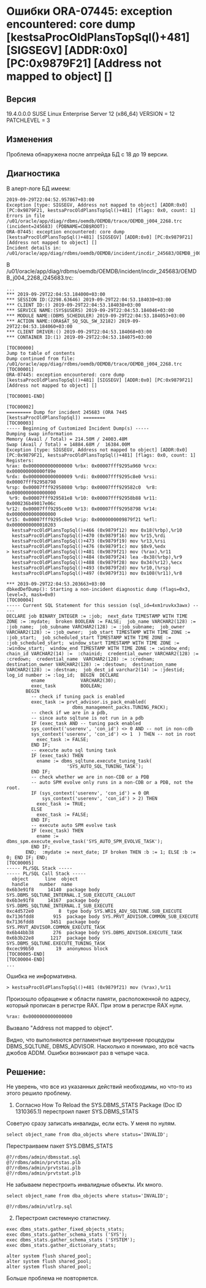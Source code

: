 # Ошибки ORA-07445: exception encountered: core dump [kestsaProcOldPlansTopSql()+481] [SIGSEGV] [ADDR:0x0] [PC:0x9879F21] [Address not mapped to object] []

## Версия

19.4.0.0.0
SUSE Linux Enterprise Server 12 (x86_64)
VERSION = 12
PATCHLEVEL = 3

## Изменения

Проблема обнаружена после апгрейда БД с 18 до 19 версии.

## Диагностика

В алерт-логе БД имеем:

```
2019-09-29T22:04:52.957867+03:00
Exception [type: SIGSEGV, Address not mapped to object] [ADDR:0x0] [PC:0x9879F21, kestsaProcOldPlansTopSql()+481] [flags: 0x0, count: 1]
Errors in file /u01/oracle/app/diag/rdbms/oemdb/OEMDB/trace/OEMDB_j004_2268.trc  (incident=245683) (PDBNAME=CDB$ROOT):
ORA-07445: exception encountered: core dump [kestsaProcOldPlansTopSql()+481] [SIGSEGV] [ADDR:0x0] [PC:0x9879F21] [Address not mapped to object] []
Incident details in: /u01/oracle/app/diag/rdbms/oemdb/OEMDB/incident/incdir_245683/OEMDB_j004_2268_i245683.trc
```

В /u01/oracle/app/diag/rdbms/oemdb/OEMDB/incident/incdir_245683/OEMDB_j004_2268_i245683.trc:

```
...
*** 2019-09-29T22:04:53.184000+03:00
*** SESSION ID:(2298.63646) 2019-09-29T22:04:53.184030+03:00
*** CLIENT ID:() 2019-09-29T22:04:53.184038+03:00
*** SERVICE NAME:(SYS$USERS) 2019-09-29T22:04:53.184046+03:00
*** MODULE NAME:(DBMS_SCHEDULER) 2019-09-29T22:04:53.184053+03:00
*** ACTION NAME:(ORA$AT_SQ_SQL_SW_32182) 2019-09-29T22:04:53.184060+03:00
*** CLIENT DRIVER:() 2019-09-29T22:04:53.184068+03:00
*** CONTAINER ID:(1) 2019-09-29T22:04:53.184075+03:00

[TOC00000]
Jump to table of contents
Dump continued from file: /u01/oracle/app/diag/rdbms/oemdb/OEMDB/trace/OEMDB_j004_2268.trc
[TOC00001]
ORA-07445: exception encountered: core dump [kestsaProcOldPlansTopSql()+481] [SIGSEGV] [ADDR:0x0] [PC:0x9879F21] [Address not mapped to object] []

[TOC00001-END]

[TOC00002]
========= Dump for incident 245683 (ORA 7445 [kestsaProcOldPlansTopSql]) ========
[TOC00003]
----- Beginning of Customized Incident Dump(s) -----
Dumping swap information
Memory (Avail / Total) = 214.50M / 24003.48M
Swap (Avail / Total) = 14884.68M /  16384.00M
Exception [type: SIGSEGV, Address not mapped to object] [ADDR:0x0] [PC:0x9879F21, kestsaProcOldPlansTopSql()+481] [flags: 0x0, count: 1]
Registers:
%rax: 0x0000000000000000 %rbx: 0x00007fff9295a960 %rcx: 0x000000000000f89e
%rdx: 0x0000000000000009 %rdi: 0x00007fff9295c8e0 %rsi: 0x00007fff92958798
%rsp: 0x00007fff92958080 %rbp: 0x00007fff929582c0  %r8: 0x0000000000000000
 %r9: 0x00007fff929581e8 %r10: 0x00007fff92958b88 %r11: 0x000236b49017e06c
%r12: 0x00007fff9295ce00 %r13: 0x00007fff92958798 %r14: 0x0000000000000000
%r15: 0x00007fff9295c8e0 %rip: 0x0000000009879f21 %efl: 0x0000000000010203
  kestsaProcOldPlansTopSql()+466 (0x9879f12) mov 0x18(%rbp),%r10
  kestsaProcOldPlansTopSql()+470 (0x9879f16) mov %r15,%rdi
  kestsaProcOldPlansTopSql()+473 (0x9879f19) mov %r13,%rsi
  kestsaProcOldPlansTopSql()+476 (0x9879f1c) mov $0x9,%edx
> kestsaProcOldPlansTopSql()+481 (0x9879f21) mov (%rax),%r11
  kestsaProcOldPlansTopSql()+484 (0x9879f24) lea -0x38(%rbp),%r9
  kestsaProcOldPlansTopSql()+488 (0x9879f28) mov 0x34(%r12),%ecx
  kestsaProcOldPlansTopSql()+493 (0x9879f2d) mov %r10,(%rsp)
  kestsaProcOldPlansTopSql()+497 (0x9879f31) mov 0x108(%r11),%r8

*** 2019-09-29T22:04:53.203663+03:00
dbkedDefDump(): Starting a non-incident diagnostic dump (flags=0x3, level=3, mask=0x0)
[TOC00004]
----- Current SQL Statement for this session (sql_id=4xm1ruvkx3awx) -----
DECLARE job BINARY_INTEGER := :job;  next_date TIMESTAMP WITH TIME ZONE := :mydate;  broken BOOLEAN := FALSE;  job_name VARCHAR2(128) := :job_name;  job_subname VARCHAR2(128) := :job_subname;  job_owner VARCHAR2(128) := :job_owner;  job_start TIMESTAMP WITH TIME ZONE := :job_start;  job_scheduled_start TIMESTAMP WITH TIME ZONE := :job_scheduled_start;  window_start TIMESTAMP WITH TIME ZONE := :window_start;  window_end TIMESTAMP WITH TIME ZONE := :window_end;  chain_id VARCHAR2(14) :=  :chainid;  credential_owner VARCHAR2(128) := :credown;  credential_name  VARCHAR2(128) := :crednam;  destination_owner VARCHAR2(128) := :destown;  destination_name VARCHAR2(128) := :destnam;  job_dest_id varchar2(14) := :jdestid;  log_id number := :log_id;  BEGIN  DECLARE
         ename             VARCHAR2(30);
         exec_task         BOOLEAN;
       BEGIN
         -- check if tuning pack is enabled
         exec_task := prvt_advisor.is_pack_enabled(
                        dbms_management_packs.TUNING_PACK);
         -- check if we are in a pdb,
         -- since auto sqltune is not run in a pdb
         IF (exec_task AND -- tuning pack enabled
         sys_context('userenv', 'con_id') <> 0 AND -- not in non-cdb
         sys_context('userenv', 'con_id') <> 1  ) THEN -- not in root
           exec_task := FALSE;
         END IF;
         -- execute auto sql tuning task
         IF (exec_task) THEN
           ename := dbms_sqltune.execute_tuning_task(
                      'SYS_AUTO_SQL_TUNING_TASK');
         END IF;
         -- check whether we are in non-CDB or a PDB
         -- auto SPM evolve only runs in a non-CDB or a PDB, not the root.
         IF (sys_context('userenv', 'con_id') = 0 OR
             sys_context('userenv', 'con_id') > 2) THEN
           exec_task := TRUE;
         ELSE
           exec_task := FALSE;
         END IF;
         -- execute auto SPM evolve task
         IF (exec_task) THEN
           ename := dbms_spm.execute_evolve_task('SYS_AUTO_SPM_EVOLVE_TASK');
         END IF;
       END;  :mydate := next_date; IF broken THEN :b := 1; ELSE :b := 0; END IF; END;
[TOC00005]
----- PL/SQL Stack -----
----- PL/SQL Call Stack -----
  object      line  object
  handle    number  name
0x6b3e91f8     14140  package body SYS.DBMS_SQLTUNE_INTERNAL.I_SUB_EXECUTE_CALLOUT
0x6b3e91f8     14167  package body SYS.DBMS_SQLTUNE_INTERNAL.I_SUB_EXECUTE
0xc4d572e0         8  type body SYS.WRI$_ADV_SQLTUNE.SUB_EXECUTE
0x7136fdd8       915  package body SYS.PRVT_ADVISOR.COMMON_SUB_EXECUTE
0x7136fdd8      3451  package body SYS.PRVT_ADVISOR.COMMON_EXECUTE_TASK
0x6b44bb38       276  package body SYS.DBMS_ADVISOR.EXECUTE_TASK
0x6b3b22e8      1217  package body SYS.DBMS_SQLTUNE.EXECUTE_TUNING_TASK
0xcec99b50        19  anonymous block
[TOC00005-END]
[TOC00004-END]
...
```

Ошибка не информативна.
```
> kestsaProcOldPlansTopSql()+481 (0x9879f21) mov (%rax),%r11 
```

Произошло обращение к области памяти, расположенной по адресу, который прописан в регистре RAX. При  этом в регистре RAX нули.
```
%rax: 0x0000000000000000
```

Вызвало "Address not mapped to object".

Видно, что выполняются регламентные внутренние процедуры DBMS_SQLTUNE, DBMS_ADVISOR. Насколько я понимаю, это всё часть джобов ADDM. Ошибки возникают раз в четыре часа.

## Решение:

Не уверень, что все из указанных действий необходимы, но что-то из этого решило проблему.

1. Согласно How To Reload the SYS.DBMS_STATS Package (Doc ID 1310365.1) перестроил пакет SYS.DBMS_STATS

Советую сразу записать инвалиды, если есть. У меня по нулям.

```
select object_name from dba_objects where status='INVALID';
```

Перестраиваем пакет SYS.DBMS_STATS

```
@?/rdbms/admin/dbmsstat.sql
@?/rdbms/admin/prvtstas.plb
@?/rdbms/admin/prvtstai.plb
@?/rdbms/admin/prvtstat.plb
```

Не забываем перестроить инвалидные объекты. Их много.

```
select object_name from dba_objects where status='INVALID';

@?/rdbms/admin/utlrp.sql
```

2. Перестроил системную статистику.

```
exec dbms_stats.gather_fixed_objects_stats;
exec dbms_stats.gather_schema_stats ('SYS');
exec dbms_stats.gather_schema_stats ('SYSTEM');
exec dbms_stats.gather_dictionary_stats;

alter system flush shared_pool;
alter system flush shared_pool;
alter system flush shared_pool;
```

Больше проблема не повторяется.
